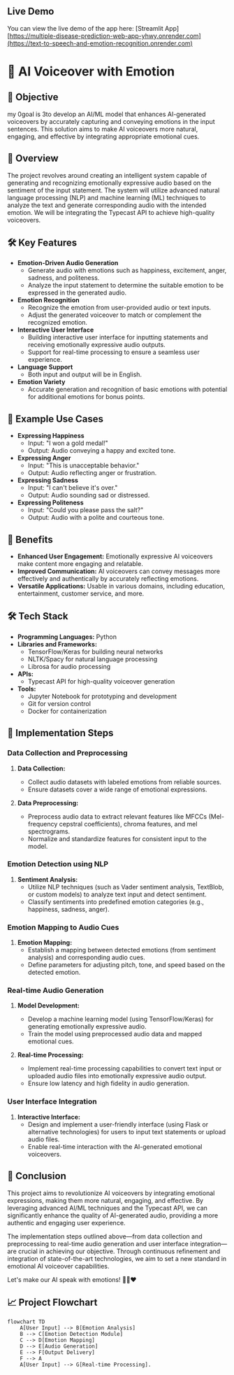 ## Live Demo

You can view the live demo of the app here: [Streamlit App][https://multiple-disease-prediction-web-app-yhwy.onrender.com](https://text-to-speech-and-emotion-recognition.onrender.com)
# 🎤 AI Voiceover with Emotion

## 🎯 Objective

my 0goal is 3to develop an AI/ML model that enhances AI-generated voiceovers by accurately capturing and conveying emotions in the input sentences. This solution aims to make AI voiceovers more natural, engaging, and effective by integrating appropriate emotional cues.

## 🌟 Overview

The project revolves around creating an intelligent system capable of generating and recognizing emotionally expressive audio based on the sentiment of the input statement. The system will utilize advanced natural language processing (NLP) and machine learning (ML) techniques to analyze the text and generate corresponding audio with the intended emotion. We will be integrating the Typecast API to achieve high-quality voiceovers.

## 🛠️ Key Features

- **Emotion-Driven Audio Generation**
  - Generate audio with emotions such as happiness, excitement, anger, sadness, and politeness.
  - Analyze the input statement to determine the suitable emotion to be expressed in the generated audio.
- **Emotion Recognition**
  - Recognize the emotion from user-provided audio or text inputs.
  - Adjust the generated voiceover to match or complement the recognized emotion.
- **Interactive User Interface**
  - Building interactive user interface for inputting statements and receiving emotionally expressive audio outputs.
  - Support for real-time processing to ensure a seamless user experience.
- **Language Support**
  - Both input and output will be in English.
- **Emotion Variety**
  - Accurate generation and recognition of basic emotions with potential for additional emotions for bonus points.

## 🚀 Example Use Cases


- **Expressing Happiness**
  - Input: "I won a gold medal!"
  - Output: Audio conveying a happy and excited tone.
- **Expressing Anger**
  - Input: "This is unacceptable behavior."
  - Output: Audio reflecting anger or frustration.
- **Expressing Sadness**
  - Input: "I can't believe it's over."
  - Output: Audio sounding sad or distressed.
- **Expressing Politeness**
  - Input: "Could you please pass the salt?"
  - Output: Audio with a polite and courteous tone.

## 🌈 Benefits

- **Enhanced User Engagement:** Emotionally expressive AI voiceovers make content more engaging and relatable.
- **Improved Communication:** AI voiceovers can convey messages more effectively and authentically by accurately reflecting emotions.
- **Versatile Applications:** Usable in various domains, including education, entertainment, customer service, and more.

## 🛠️ Tech Stack

- **Programming Languages:** Python
- **Libraries and Frameworks:**
  - TensorFlow/Keras for building neural networks
  - NLTK/Spacy for natural language processing
  - Librosa for audio processing
- **APIs:**
  - Typecast API for high-quality voiceover generation
- **Tools:**
  - Jupyter Notebook for prototyping and development
  - Git for version control
  - Docker for containerization
 ## 📂 Implementation Steps

### Data Collection and Preprocessing

1. **Data Collection:**
   - Collect audio datasets with labeled emotions from reliable sources.
   - Ensure datasets cover a wide range of emotional expressions.

2. **Data Preprocessing:**
   - Preprocess audio data to extract relevant features like MFCCs (Mel-frequency cepstral coefficients), chroma features, and mel spectrograms.
   - Normalize and standardize features for consistent input to the model.

### Emotion Detection using NLP

1. **Sentiment Analysis:**
   - Utilize NLP techniques (such as Vader sentiment analysis, TextBlob, or custom models) to analyze text input and detect sentiment.
   - Classify sentiments into predefined emotion categories (e.g., happiness, sadness, anger).

### Emotion Mapping to Audio Cues

1. **Emotion Mapping:**
   - Establish a mapping between detected emotions (from sentiment analysis) and corresponding audio cues.
   - Define parameters for adjusting pitch, tone, and speed based on the detected emotion.

### Real-time Audio Generation

1. **Model Development:**
   - Develop a machine learning model (using TensorFlow/Keras) for generating emotionally expressive audio.
   - Train the model using preprocessed audio data and mapped emotional cues.

2. **Real-time Processing:**
   - Implement real-time processing capabilities to convert text input or uploaded audio files into emotionally expressive audio output.
   - Ensure low latency and high fidelity in audio generation.

### User Interface Integration

1. **Interactive Interface:**
   - Design and implement a user-friendly interface (using Flask or alternative technologies) for users to input text statements or upload audio files.
   - Enable real-time interaction with the AI-generated emotional voiceovers.

## 🏁 Conclusion

This project aims to revolutionize AI voiceovers by integrating emotional expressions, making them more natural, engaging, and effective. By leveraging advanced AI/ML techniques and the Typecast API, we can significantly enhance the quality of AI-generated audio, providing a more authentic and engaging user experience.

The implementation steps outlined above—from data collection and preprocessing to real-time audio generation and user interface integration—are crucial in achieving our objective. Through continuous refinement and integration of state-of-the-art technologies, we aim to set a new standard in emotional AI voiceover capabilities.

Let's make our AI speak with emotions! 🎤💬❤️


## 📈 Project Flowchart

```mermaid
flowchart TD
    A[User Input] --> B[Emotion Analysis]
    B --> C[Emotion Detection Module]
    C --> D[Emotion Mapping]
    D --> E[Audio Generation]
    E --> F[Output Delivery]
    F --> A
    A[User Input] --> G[Real-time Processing].

